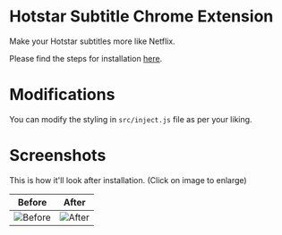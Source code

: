 # Hotstar Subtitle Chrome Extension

Make your Hotstar subtitles more like Netflix.

Please find the steps for installation [here](https://dev.to/ben/how-to-install-chrome-extensions-manually-from-github-1612).

# Modifications

You can modify the styling in `src/inject.js` file as per your liking.

# Screenshots

This is how it'll look after installation. (Click on image to enlarge)

Before             |  After
:-------------------------:|:-------------------------:
![Before](https://github.com/AkSachin/hotstar-subtitles/assets/11594075/93b8e80f-e7d6-4694-9d61-8731f6de78fd)  |  ![After](https://github.com/AkSachin/hotstar-subtitles/assets/11594075/deba6860-df0a-4d60-a007-3de44853cda4)
